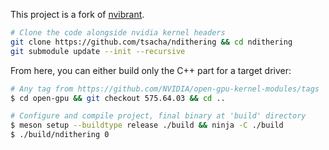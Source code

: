 This project is a fork of [nvibrant](https://github.com/Tremeschin/nvibrant).


```sh
# Clone the code alongside nvidia kernel headers
git clone https://github.com/tsacha/ndithering && cd ndithering
git submodule update --init --recursive
```

From here, you can either build only the C++ part for a target driver:

```sh
# Any tag from https://github.com/NVIDIA/open-gpu-kernel-modules/tags
$ cd open-gpu && git checkout 575.64.03 && cd ..

# Configure and compile project, final binary at 'build' directory
$ meson setup --buildtype release ./build && ninja -C ./build
$ ./build/ndithering 0
```
